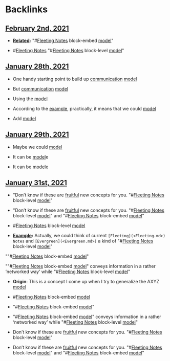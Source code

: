 
# Backlinks
## [February 2nd, 2021](<February 2nd, 2021.md>)
- **[Related](<Related.md>):** "#[Fleeting Notes](<Fleeting Notes.md>) block-embed [model](<model.md>)"

- #[Fleeting Notes](<Fleeting Notes.md>) "#[Fleeting Notes](<Fleeting Notes.md>) block-level [model](<model.md>)"

## [January 28th, 2021](<January 28th, 2021.md>)
- One handy starting point to build up [communication](<communication.md>) [model](<model.md>)

- But [communication](<communication.md>) [model](<model.md>)

- Using the [model](<model.md>)

- According to the [example](((yOi9SxfEw))), practically, it means that we could [model](<model.md>)

- Add [model](<model.md>)

## [January 29th, 2021](<January 29th, 2021.md>)
- Maybe we could [model](<model.md>)

- It can be [model](<model.md>)e

- It can be [model](<model.md>)e

## [January 31st, 2021](<January 31st, 2021.md>)
- "Don’t know if these are [fruitful](<fruitful.md>) new concepts for you. "#[Fleeting Notes](<Fleeting Notes.md>) block-level [model](<model.md>)"

- "Don’t know if these are [fruitful](<fruitful.md>) new concepts for you. "#[Fleeting Notes](<Fleeting Notes.md>) block-level [model](<model.md>)" and "#[Fleeting Notes](<Fleeting Notes.md>) block-embed [model](<model.md>)"

- #[Fleeting Notes](<Fleeting Notes.md>) block-level [model](<model.md>)

- **[Example](<Example.md>):** Actually, we could think of current `[Fleeting](<Fleeting.md>) Notes` and `[Evergreen](<Evergreen.md>)` a kind of "#[Fleeting Notes](<Fleeting Notes.md>) block-level [model](<model.md>)"

""#[Fleeting Notes](<Fleeting Notes.md>) block-embed [model](<model.md>)"

""#[Fleeting Notes](<Fleeting Notes.md>) block-embed [model](<model.md>)" conveys information in a rather ‘networked way’ while "#[Fleeting Notes](<Fleeting Notes.md>) block-level [model](<model.md>)"

- **Origin**: This is a concept I come up when I try to generalize the AXYZ [model](<model.md>)

- #[Fleeting Notes](<Fleeting Notes.md>) block-embed [model](<model.md>)

- "#[Fleeting Notes](<Fleeting Notes.md>) block-embed [model](<model.md>)"

- "#[Fleeting Notes](<Fleeting Notes.md>) block-embed [model](<model.md>)" conveys information in a rather ‘networked way’ while "#[Fleeting Notes](<Fleeting Notes.md>) block-level [model](<model.md>)"

- Don’t know if these are [fruitful](<fruitful.md>) new concepts for you. "#[Fleeting Notes](<Fleeting Notes.md>) block-level [model](<model.md>)"

- Don’t know if these are [fruitful](<fruitful.md>) new concepts for you. "#[Fleeting Notes](<Fleeting Notes.md>) block-level [model](<model.md>)" and "#[Fleeting Notes](<Fleeting Notes.md>) block-embed [model](<model.md>)"


